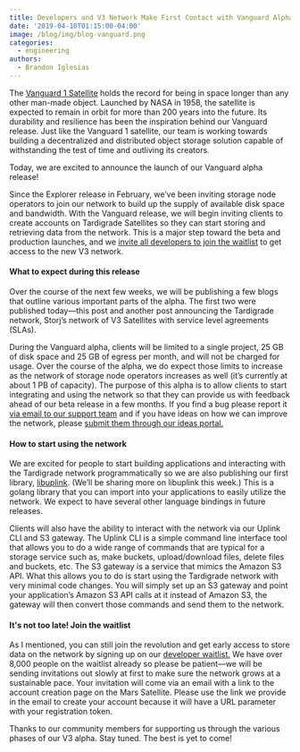 ```yaml
---
title: Developers and V3 Network Make First Contact with Vanguard Alpha
date: '2019-04-10T01:15:00-04:00'
image: /blog/img/blog-vanguard.png
categories:
  - engineering
authors:
  - Brandon Iglesias
---
```

The [Vanguard 1 Satellite](https://www.nasa.gov/content/vanguard-satellite-1958) holds the record for being in space longer than any other man-made object. Launched by NASA in 1958, the satellite is expected to remain in orbit for more than 200 years into the future. Its durability and resilience has been the inspiration behind our Vanguard release. Just like the Vanguard 1 satellite, our team is working towards building a decentralized and distributed object storage solution capable of withstanding the test of time and outliving its creators.

Today, we are excited to announce the launch of our Vanguard alpha release! 

Since the Explorer release in February, we’ve been inviting storage node operators to join our network to build up the supply of available disk space and bandwidth. With the Vanguard release, we will begin inviting clients to create accounts on Tardigrade Satellites so they can start storing and retrieving data from the network. This is a major step toward the beta and production launches, and we [invite all developers to join the waitlist](https://storj.io/#waitlist) to get access to the new V3 network. 

#### What to expect during this release

Over the course of the next few weeks, we will be publishing a few blogs that outline various important parts of the alpha. The first two were published today—this post and another post announcing the Tardigrade network, Storj’s network of V3 Satellites with service level agreements (SLAs). 

During the Vanguard alpha, clients will be limited to a single project, 25 GB of disk space and 25 GB of egress per month, and will not be charged for usage. Over the course of the alpha, we do expect those limits to increase as the network of storage node operators increases as well (it’s currently at about 1 PB of capacity). The purpose of this alpha is to allow clients to start integrating and using the network so that they can provide us with feedback ahead of our beta release in a few months. If you find a bug please report it [via email to our support team](mailto:Support@storj.io) and if you have ideas on how we can improve the network, please [submit them through our ideas portal.](https://ideas.storj.io/)

#### How to start using the network

We are excited for people to start building applications and interacting with the Tardigrade network programmatically so we are also publishing our first library, [libuplink](https://github.com/storj/storj/tree/master/lib/uplink). (We’ll be sharing more on libuplink this week.) This is a golang library that you can import into your applications to easily utilize the network. We expect to have several other language bindings in future releases. 

Clients will also have the ability to interact with the network via our Uplink CLI and S3 gateway. The Uplink CLI is a simple command line interface tool that allows you to do a wide range of commands that are typical for a storage service such as, make buckets, upload/download files, delete files and buckets, etc. The S3 gateway is a service that mimics the Amazon S3 API. What this allows you to do is start using the Tardigrade network with very minimal code changes. You will simply set up an S3 gateway and point your application’s Amazon S3 API calls at it instead of Amazon S3, the gateway will then convert those commands and send them to the network. 

#### It's not too late! Join the waitlist

As I mentioned, you can still join the revolution and get early access to store data on the network by signing up on our [developer waitlist.](https://storj.io/sign-up/) We have over 8,000 people on the waitlist already so please be patient—we will be sending invitations out slowly at first to make sure the network grows at a sustainable pace. Your invitation will come via an email with a link to the account creation page on the Mars Satellite. Please use the link we provide in the email to create your account because it will have a URL parameter with your registration token.

Thanks to our community members for supporting us through the various phases of our V3 alpha. Stay tuned. The best is yet to come!
